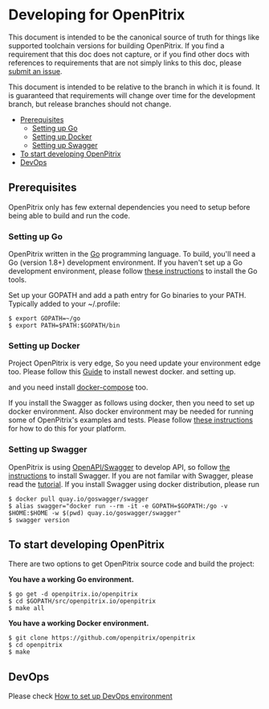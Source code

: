 # Developing for OpenPitrix

This document is intended to be the canonical source of truth for things like
supported toolchain versions for building OpenPitrix.
If you find a requirement that this doc does not capture, or if you find other
docs with references to requirements that are not simply links to this doc,
please [submit an issue](https://github.com/openpitrix/openpitrix/issues/new).

This document is intended to be relative to the branch in which it is found.
It is guaranteed that requirements will change over time for the development
branch, but release branches should not change.

- [Prerequisites](#prerequisites)
  - [Setting up Go](#setting-up-go)
  - [Setting up Docker](#setting-up-docker)
  - [Setting up Swagger](#setting-up-swagger)
- [To start developing OpenPitrix](#to-start-developing-openpitrix)
- [DevOps](#devops)

## Prerequisites

OpenPitrix only has few external dependencies you need to setup before being
able to build and run the code.

### Setting up Go

OpenPitrix written in the [Go](http://golang.org) programming language.
To build, you'll need a Go (version 1.8+) development environment.
If you haven't set up a Go development environment, please follow
[these instructions](https://golang.org/doc/install)
to install the Go tools.

Set up your GOPATH and add a path entry for Go binaries to your PATH. Typically
added to your ~/.profile:

```shell
$ export GOPATH=~/go
$ export PATH=$PATH:$GOPATH/bin
```

### Setting up Docker

Project OpenPitrix is very edge, So you need update your environment edge too. Please follow this [Guide](https://docs.docker.com/engine/installation/) to install newest docker. and setting up.

and you need install [docker-compose](https://docs.docker.com/compose/install) too.

If you install the Swagger as follows using docker, then you need to set up docker
environment. Also docker environment may be needed for running some of OpenPitrix's examples
and tests. Please follow [these instructions](https://docs.docker.com/engine/installation/)
for how to do this for your platform.


### Setting up Swagger

OpenPitrix is using [OpenAPI/Swagger](https://swagger.io) to develop API, so follow
[the instructions](https://github.com/go-swagger/go-swagger/tree/master/docs) to
install Swagger. If you are not familar with Swagger, please read the
[tutorial](http://apihandyman.io/writing-openapi-swagger-specification-tutorial-part-1-introduction/#writing-openapi-fka-swagger-specification-tutorial). If you install Swagger using docker distribution,
please run

```shell
$ docker pull quay.io/goswagger/swagger
$ alias swagger="docker run --rm -it -e GOPATH=$GOPATH:/go -v $HOME:$HOME -w $(pwd) quay.io/goswagger/swagger"
$ swagger version
```

## To start developing OpenPitrix

There are two options to get OpenPitrix source code and build the project:

**You have a working Go environment.**

```shell
$ go get -d openpitrix.io/openpitrix
$ cd $GOPATH/src/openpitrix.io/openpitrix
$ make all
```

**You have a working Docker environment.**

```shell
$ git clone https://github.com/openpitrix/openpitrix
$ cd openpitrix
$ make
```

## DevOps

Please check [How to set up DevOps environment](devops.md)
